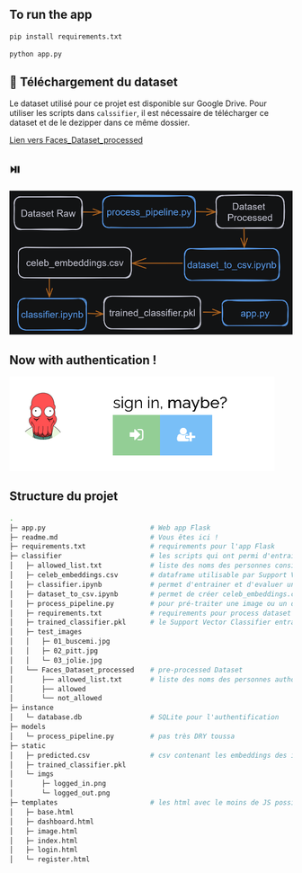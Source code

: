 ## To run the app

```bash
pip install requirements.txt
```

```bash
python app.py
```

## :floppy_disk: Téléchargement du dataset

Le dataset utilisé pour ce projet est disponible sur Google Drive.
Pour utiliser les scripts dans `calssifier`, il est nécessaire de télécharger ce dataset et de le dezipper dans ce même dossier.

[Lien vers Faces_Dataset_processed](https://drive.google.com/file/d/11KawCPnuEFLHctgBaqw3eKaKM5kAfryL/view?usp=sharing)


## :play_or_pause_button:  
![Image](https://raw.githubusercontent.com/Hatchi-Kin/Clever_Door/main/classifier/test_images/pipeline.png)

## Now with authentication !
![Image](https://raw.githubusercontent.com/Hatchi-Kin/Clever_Door/main/static/imgs/login.png)


## Structure du projet

```bash
.
├─ app.py                          # Web app Flask
├─ readme.md                       # Vous êtes ici !
├─ requirements.txt                # requirements pour l'app Flask
├─ classifier                      # les scripts qui ont permi d'entrainer un classifier
│   ├─ allowed_list.txt            # liste des noms des personnes considérées "authorisées"
│   ├─ celeb_embeddings.csv        # dataframe utilisable par Support Vector Classifier
│   ├─ classifier.ipynb            # permet d'entrainer et d'evaluer un Support Vector Classifier
│   ├─ dataset_to_csv.ipynb        # permet de créer celeb_embeddings.csv
│   ├─ process_pipeline.py         # pour pré-traiter une image ou un dataset complet
│   ├─ requirements.txt            # requirements pour process dataset et train classifier
│   ├─ trained_classifier.pkl      # le Support Vector Classifier entrainé
│   ├─ test_images
│   │   ├─ 01_buscemi.jpg
│   │   ├─ 02_pitt.jpg
│   │   └─ 03_jolie.jpg
│   └── Faces_Dataset_processed    # pre-processed Dataset
│       ├── allowed_list.txt       # liste des noms des personnes authorisées
│       ├── allowed
│       └── not_allowed
├─ instance
│   └─ database.db                 # SQLite pour l'authentification
├─ models
│   └─ process_pipeline.py         # pas très DRY toussa
├─ static
│   ├─ predicted.csv               # csv contenant les embeddings des imgs uploadées via l'app
│   ├─ trained_classifier.pkl
│   └─ imgs
│       ├─ logged_in.png
│       └─ logged_out.png
├─ templates                       # les html avec le moins de JS possible
│   ├─ base.html
│   ├─ dashboard.html
│   ├─ image.html
│   ├─ index.html
│   ├─ login.html
│   └─ register.html
```

